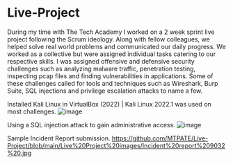 # Live-Project
During my time with The Tech Academy I worked on a 2 week sprint live project following the Scrum ideology. Along with fellow colleagues, we helped solve real world problems and communicated our daily progress. We worked as a collective but were assigned individual tasks catering to our respective skills. I was assigned offensive and defensive security challenges such as analyzing malware traffic, penetration testing, inspecting pcap files and finding vulnerabilities in applications. Some of these challenges called for tools and techniques such as Wireshark, Burp Suite, SQL injections and privilege escalation attacks to name a few.

 Installed Kali Linux in VirtualBox (2022) | Kali Linux 2022.1 was used on most challenges.
![image](https://user-images.githubusercontent.com/105807900/205687775-cafbaa1d-765a-45df-8902-88022ab97082.png)

Using a SQL injection attack to gain administrative access.
![image](https://user-images.githubusercontent.com/105807900/205690440-df90f95a-3387-4012-9137-c3ca226fdf16.png)

Sample Incident Report submission.
https://github.com/MTPATE/Live-Project/blob/main/Live%20Project%20images/Incident%20report%209032%20.jpg
